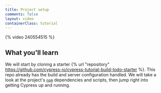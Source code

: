 ```yaml
---
title: Project setup
comments: false
layout: video
containerClass: tutorial
---
```


{% video 240554515 %}

## What you'll learn

We will start by cloning a starter {% url "repository" https://github.com/cypress-io/cypress-tutorial-build-todo-starter %}. This repo already has the build and server configuration handled. We will take a look at the project's [`npm`](https://www.npmjs.com/) dependencies and scripts, then jump right into getting Cypress up and running.
